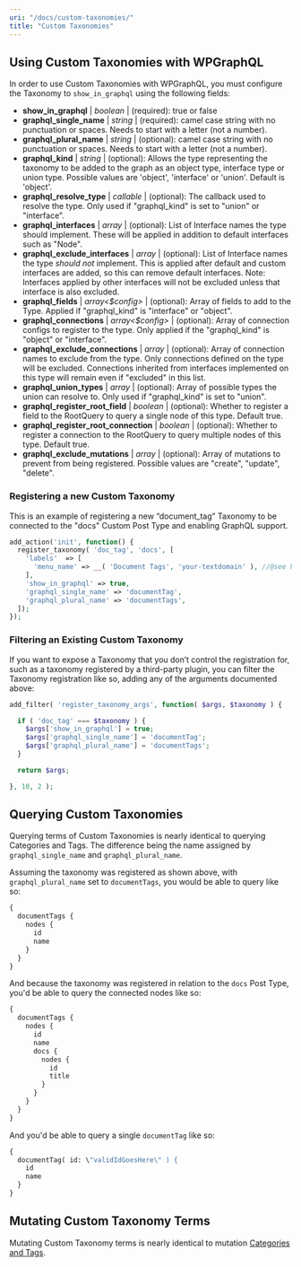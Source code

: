 ```yaml
---
uri: "/docs/custom-taxonomies/"
title: "Custom Taxonomies"
---
```


## Using Custom Taxonomies with WPGraphQL

In order to use Custom Taxonomies with WPGraphQL, you must configure the Taxonomy to `show_in_graphql` using the following fields:

- **show_in_graphql** | _boolean_ | (required): true or false
- **graphql_single_name** | _string_ | (required): camel case string with no punctuation or spaces. Needs to start with a letter (not a number). 
- **graphql_plural_name** | _string_ | (optional): camel case string with no punctuation or spaces. Needs to start with a letter (not a number). 
- **graphql_kind** | _string_ | (optional): Allows the type representing the taxonomy to be added to the graph as an object type, interface type or union type. Possible values are 'object', 'interface' or 'union'. Default is 'object'.
- **graphql_resolve_type** | _callable_ | (optional): The callback used to resolve the type. Only used if "graphql_kind" is set to "union" or "interface".
- **graphql_interfaces** | _array<string>_ | (optional): List of Interface names the type should implement. These will be applied in addition to default interfaces such as "Node".
- **graphql_exclude_interfaces** | _array<string>_ | (optional): List of Interface names the type _should not_ implement. This is applied after default and custom interfaces are added, so this can remove default interfaces. Note: Interfaces applied by other interfaces will not be excluded unless that interface is also excluded.
- **graphql_fields** | _array<$config>_ | (optional): Array of fields to add to the Type. Applied if "graphql_kind" is "interface" or "object".
- **graphql_connections** | _array<$config>_ | (optional): Array of connection configs to register to the type. Only applied if the "graphql_kind" is "object" or "interface".
- **graphql_exclude_connections** | _array<string>_ | (optional): Array of connection names to exclude from the type. Only connections defined on the type will be excluded. Connections inherited from interfaces implemented on this type will remain even if "excluded" in this list.
- **graphql_union_types** | _array<string>_ | (optional): Array of possible types the union can resolve to. Only used if "graphql_kind" is set to "union".
- **graphql_register_root_field** | _boolean_ | (optional): Whether to register a field to the RootQuery to query a single node of this type. Default true.
- **graphql_register_root_connection** | _boolean_ | (optional): Whether to register a connection to the RootQuery to query multiple nodes of this type. Default true.
- **graphql_exclude_mutations** | _array<string>_ | (optional): Array of mutations to prevent from being registered. Possible values are "create", "update", "delete". 

### Registering a new Custom Taxonomy

This is an example of registering a new “document_tag” Taxonomy to be connected to the "docs" Custom Post Type and enabling GraphQL support.

```php
add_action('init', function() {
  register_taxonomy( 'doc_tag', 'docs', [
    'labels'  => [
      'menu_name' => __( 'Document Tags', 'your-textdomain' ), //@see https://developer.wordpress.org/themes/functionality/internationalization/
    ],
    'show_in_graphql' => true,
    'graphql_single_name' => 'documentTag',
    'graphql_plural_name' => 'documentTags',
  ]);
});
```

### Filtering an Existing Custom Taxonomy

If you want to expose a Taxonomy that you don’t control the registration for, such as a taxonomy registered by a third-party plugin, you can filter the Taxonomy registration like so, adding any of the arguments documented above:

```php
add_filter( 'register_taxonomy_args', function( $args, $taxonomy ) {

  if ( 'doc_tag' === $taxonomy ) {
    $args['show_in_graphql'] = true;
    $args['graphql_single_name'] = 'documentTag';
    $args['graphql_plural_name'] = 'documentTags';
  }

  return $args;

}, 10, 2 );
```

## Querying Custom Taxonomies

Querying terms of Custom Taxonomies is nearly identical to querying Categories and Tags. The difference being the name assigned by `graphql_single_name` and `graphql_plural_name`.

Assuming the taxonomy was registered as shown above, with `graphql_plural_name` set to `documentTags`, you would be able to query like so:

```graphql
{
  documentTags {
    nodes {
      id
      name
    }
  }
}
```

And because the taxonomy was registered in relation to the `docs` Post Type, you'd be able to query the connected nodes like so:

```graphql
{
  documentTags {
    nodes {
      id
      name
      docs {
        nodes {
          id
          title
        }
      }
    }
  }
}
```

And you'd be able to query a single `documentTag` like so:

```graphql
{
  documentTag( id: \"validIdGoesHere\" ) {
    id
    name
  }
}
```

## Mutating Custom Taxonomy Terms

Mutating Custom Taxonomy terms is nearly identical to mutation [Categories and Tags](/docs/categories-and-tags/).
